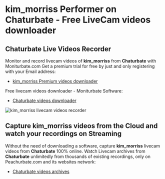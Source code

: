 # kim_morriss Performer on Chaturbate - Free LiveCam videos downloader

## Chaturbate Live Videos Recorder

Monitor and record livecam videos of **kim_morriss** from **Chaturbate** with Moniturbate.com
Get a premium trial for free by just and only registering with your Email address:
* [kim_morriss Premium videos downloader](https://moniturbate.com/request-demo-licence-key.html)

Free livecam videos downloader - Moniturbate Software:
* [Chaturbate videos downloader](https://moniturbate.com/moniturbate-download-software.html)

![kim_morriss livecam videos recorder](https://peachurnet.com/templates/moniturbate-software.png)


## Capture kim_morriss videos from the Cloud and watch your recordings on Streaming

Without the need of downloading a software, capture **kim_morriss** livecam videos from **Chaturbate** 100% online.
Watch Livecam archives from **Chaturbate** unlimitedly from thousands of existing recordings, only on Peachurbate.com and its websites network:
* [Chaturbate videos archives](https://peachurnet.com/)